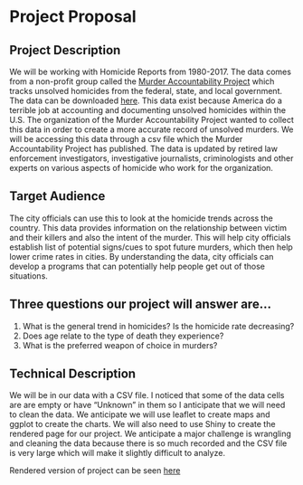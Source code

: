 # Project Proposal

## Project Description
We will be working with Homicide Reports from 1980-2017. The data comes from a non-profit group called the [Murder Accountability Project](https://www.google.com/url?q=http://www.murderdata.org/&sa=D&ust=1551846904135000&usg=AFQjCNE4VMjLHtt3KRptrZ-mb94n9bsp2g) which tracks unsolved homicides from the federal, state, and local government. The data can be downloaded [here](https://www.dropbox.com/s/5jewp8kf2kui42z/SHR76_17.csv.zip?dl=1). This data exist because America do a terrible job at accounting and documenting unsolved homicides within the U.S. The organization of the Murder Accountability Project wanted to collect this data in order to create a more accurate record of unsolved murders. We will be accessing this data through a csv file which the Murder Accountability Project has published. The data is updated by retired law enforcement investigators, investigative journalists, criminologists and other experts on various aspects of homicide who work for the organization.  

## Target Audience
The city officials can use this to look at the homicide trends across the country. This data provides information on the relationship between victim and their killers and also the intent of the murder. This will help city officials establish list of potential signs/cues to spot future murders, which then help lower crime rates in cities. By understanding the data, city officials can develop a programs that can potentially help people get out of those situations. 

## Three questions our project will answer are…
1. What is the general trend in homicides? Is the homicide rate decreasing?
2. Does age relate to the type of death they experience? 
3. What is the preferred weapon of choice in murders?

## Technical Description
We will be in our data with a CSV file. I noticed that some of the data cells are are empty or have “Unknown” in them so I anticipate that we will need to clean the data. We anticipate we will use leaflet to create maps and ggplot to create the charts. We will also need to use Shiny to create the rendered page for our project. We anticipate a major challenge is wrangling and cleaning the data because there is so much recorded and the CSV file is very large which will make it slightly difficult to analyze. 

Rendered version of project can be seen [here](https://stluongxd.shinyapps.io/homicide-report/)